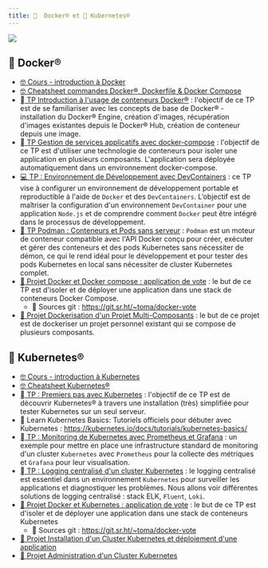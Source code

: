```yaml
---
title:   Docker® et 󱃾 Kubernetes® 
---
```


![](@assets/undraw/undraw_container-ship_t6yx.svg)

##   Docker®

- [🤓 Cours - introduction à Docker](/cours/docker/docker-cours)
- [🤓 Cheatsheet commandes Docker®, Dockerfile & Docker Compose](/cours/docker/docker-cheatsheet)
- [  TP Introduction à l'usage de conteneurs Docker®](/cours/docker/tp_docker) : l'objectif de ce TP est de se familiariser avec les concepts de base de Docker® - installation du Docker® Engine, création d'images, récupération d'images existantes depuis le Docker® Hub, création de conteneur depuis une image.
- [  TP Gestion de services applicatifs avec docker-compose](/cours/docker/tp_docker-compose) : l'objectif de ce TP est d'utiliser une technologie de conteneurs pour isoler une application en plusieurs composants. L'application sera déployée automatiquement dans un environnement docker-compose.
- [💻 TP : Environnement de Développement avec DevContainers](/cours/docker/tp_devcontainer) : ce TP vise à configurer un environnement de développement portable et reproductible à l'aide de `Docker` et des `DevContainers`. L’objectif est de maîtriser la configuration d'un environnement `DevContainer` pour une application `Node.js` et de comprendre comment `Docker` peut être intégré dans le processus de développement.
- [🚢 TP Podman : Conteneurs et Pods sans serveur](/cours/docker/tp_podman) : `Podman` est un moteur de conteneur compatible avec l'API Docker conçu pour créer, exécuter et gérer des conteneurs et des pods Kubernetes sans nécessiter de démon, ce qui le rend idéal pour le développement et pour tester des pods Kubernetes en local sans nécessiter de cluster Kubernetes complet.
- [📌 Projet Docker et Docker compose : application de vote](/cours/docker/projet_note_docker) : le but de ce TP est d'isoler et de déployer une application dans une stack de conteneurs Docker Compose.
  -  Sources git : <https://git.sr.ht/~toma/docker-vote>
- [📌 Projet Dockerisation d'un Projet Multi-Composants](/cours/docker/projet_docker_dev) : le but de ce projet est de dockeriser un projet personnel existant qui se compose de plusieurs composants. 

## 󱃾 Kubernetes® 

- [🤓 Cours - introduction à Kubernetes](/cours/docker/kubernetes-cours)
- [🤓 Cheatsheet Kubernetes®](/cours/docker/kubernetes-cheatsheet)
- [󱃾  TP : Premiers pas avec Kubernetes](/cours/docker/tp_k8s) : l'objectif de ce TP est de découvrir Kubernetes® à travers une installation (très) simplifiée pour tester Kubernetes sur un seul serveur.
- 󱃾  Learn Kubernetes Basics: Tutoriels officiels pour débuter avec Kubernetes : <https://kubernetes.io/docs/tutorials/kubernetes-basics/>
- [󱃾  TP : Monitoring de Kubernetes avec Prometheus et Grafana](/cours/docker/tp_prometheus_grafana_k8s) : un exemple pour mettre en place une infrastructure standard de monitoring d'un cluster `Kubernetes` avec `Prometheus` pour la collecte des métriques et `Grafana` pour leur visualisation.
- [󱃾  TP : Logging centralisé d'un cluster Kubernetes](/cours/docker/tp_k8s_elk) : le logging centralisé est essentiel dans un environnement `Kubernetes` pour surveiller les applications et diagnostiquer les problèmes. Nous allons voir différentes solutions de logging centralisé : stack ELK, `Fluent`, `Loki`.
- [📌 Projet Docker et Kubernetes : application de vote](/cours/docker/projet_vote_k8s) : le but de ce TP est d'isoler et de déployer une application dans une stack de conteneurs Kubernetes
  -  Sources git : <https://git.sr.ht/~toma/docker-vote>
- [📌 Projet Installation d'un Cluster Kubernetes et déploiement d'une application](/cours/docker/projet_install_kubernetes)
- [📌 Projet Administration d'un Cluster Kubernetes](/cours/docker/tp_administration_kubernetes)

